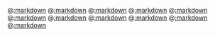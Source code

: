 @[:markdown](intro.md)
@[:markdown](background.md)
@[:markdown](features.md)
@[:markdown](synopsis.md)
@[:markdown](version.md)
@[:markdown](install.md)
@[:markdown](examples.md)
@[:markdown](sample_output.md)
@[:markdown](use_as_libary.md)
@[:markdown](license.md)
@[:markdown](authors.md)
